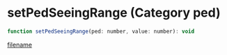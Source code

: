 # setPedSeeingRange (Category ped)

```js
function setPedSeeingRange(ped: number, value: number): void
```

[filename](setPedSeeingRange_m.md ':include')